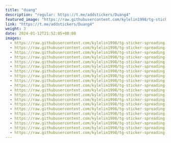 ```yaml
---
title: "duang"
description: "regular: https://t.me/addstickers/Duang4"
featured_image: "https://raw.githubusercontent.com/kylelin1998/tg-sticker-spreading-worldwide-images/main/img/f33d26d7-c99b-430f-b256-3214335d60db.jpg"
link: "https://t.me/addstickers/Duang4"
weight: 3
date: 2024-01-12T21:52:05+08:00
images:
  - https://raw.githubusercontent.com/kylelin1998/tg-sticker-spreading-worldwide-images/main/img/f33d26d7-c99b-430f-b256-3214335d60db.jpg
  - https://raw.githubusercontent.com/kylelin1998/tg-sticker-spreading-worldwide-images/main/img/c3eaafda-ff91-4f1f-9954-600e816c0e74.jpg
  - https://raw.githubusercontent.com/kylelin1998/tg-sticker-spreading-worldwide-images/main/img/7656a0ec-d55b-40e2-b3ae-b26de88c1c83.jpg
  - https://raw.githubusercontent.com/kylelin1998/tg-sticker-spreading-worldwide-images/main/img/ca60a602-b243-4bde-8709-55b17d6f7663.jpg
  - https://raw.githubusercontent.com/kylelin1998/tg-sticker-spreading-worldwide-images/main/img/9c304e27-3a07-41f7-acec-5b64bf8a946b.jpg
  - https://raw.githubusercontent.com/kylelin1998/tg-sticker-spreading-worldwide-images/main/img/181e0b21-d682-44ed-838d-4457d61365dd.jpg
  - https://raw.githubusercontent.com/kylelin1998/tg-sticker-spreading-worldwide-images/main/img/876d298f-c2ae-4a67-91d6-c719f5e90c5e.jpg
  - https://raw.githubusercontent.com/kylelin1998/tg-sticker-spreading-worldwide-images/main/img/e9d1be54-6eda-4ea0-807b-48d40ba43444.jpg
  - https://raw.githubusercontent.com/kylelin1998/tg-sticker-spreading-worldwide-images/main/img/5966877e-00d7-4193-afc5-a23ecebad74b.jpg
  - https://raw.githubusercontent.com/kylelin1998/tg-sticker-spreading-worldwide-images/main/img/2498fb13-7a06-4d8e-bdf2-911b024e7cd0.jpg
  - https://raw.githubusercontent.com/kylelin1998/tg-sticker-spreading-worldwide-images/main/img/8fd8da20-996b-4732-a568-2fc9bb20e455.jpg
  - https://raw.githubusercontent.com/kylelin1998/tg-sticker-spreading-worldwide-images/main/img/374052d0-ea07-49dc-9281-ad691d396da3.jpg
  - https://raw.githubusercontent.com/kylelin1998/tg-sticker-spreading-worldwide-images/main/img/5710eb04-83df-4f20-825c-c4b5cea78fee.jpg
  - https://raw.githubusercontent.com/kylelin1998/tg-sticker-spreading-worldwide-images/main/img/39991030-c404-48ec-bb19-5cfc167c0ab2.jpg
  - https://raw.githubusercontent.com/kylelin1998/tg-sticker-spreading-worldwide-images/main/img/722c8dd1-1827-4f2e-bc44-ef8c85a59d14.jpg
  - https://raw.githubusercontent.com/kylelin1998/tg-sticker-spreading-worldwide-images/main/img/3f84bfa7-eed4-4430-8d76-8d9b13f088c3.jpg
  - https://raw.githubusercontent.com/kylelin1998/tg-sticker-spreading-worldwide-images/main/img/542dbcd7-b282-4ccf-9b5a-2486a02af579.jpg
  - https://raw.githubusercontent.com/kylelin1998/tg-sticker-spreading-worldwide-images/main/img/82a941df-9103-4303-bf81-2702b5a9529a.jpg
  - https://raw.githubusercontent.com/kylelin1998/tg-sticker-spreading-worldwide-images/main/img/cfed3ffa-ccf8-4a54-a828-793d84510953.jpg
  - https://raw.githubusercontent.com/kylelin1998/tg-sticker-spreading-worldwide-images/main/img/c80d1f1e-1070-49fc-946e-00872aa9cc7b.jpg
---
```

